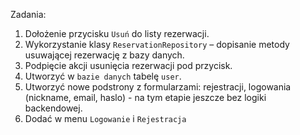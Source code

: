 Zadania:
1. Dołożenie przycisku `Usuń` do listy rezerwacji.
2. Wykorzystanie klasy `ReservationRepository` – dopisanie metody usuwającej rezerwację z bazy danych.
3. Podpięcie akcji usunięcia rezerwacji pod przycisk.
4. Utworzyć w `bazie danych` tabelę `user`.  
5. Utworzyć nowe podstrony z formularzami: rejestracji, logowania (nickname, email, haslo) - na tym etapie 
jeszcze bez logiki backendowej. 
6. Dodać w menu `Logowanie` i `Rejestracja`
